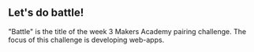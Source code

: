 ## Let's do battle! 

"Battle" is the title of the week 3 Makers Academy pairing challenge. The focus of this challenge is developing web-apps.

